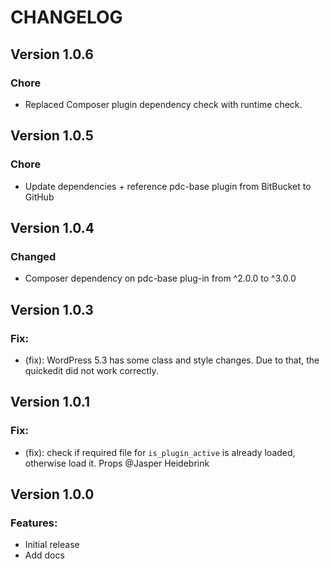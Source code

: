 # CHANGELOG

## Version 1.0.6

### Chore

-   Replaced Composer plugin dependency check with runtime check.

## Version 1.0.5

### Chore

-   Update dependencies + reference pdc-base plugin from BitBucket to GitHub

## Version 1.0.4

### Changed

-   Composer dependency on pdc-base plug-in from ^2.0.0 to ^3.0.0

## Version 1.0.3

### Fix:

-   (fix): WordPress 5.3 has some class and style changes. Due to that, the quickedit did not work correctly.

## Version 1.0.1

### Fix:

-   (fix): check if required file for `is_plugin_active` is already loaded, otherwise load it. Props @Jasper Heidebrink

## Version 1.0.0

### Features:

-   Initial release
-   Add docs
